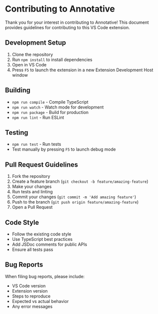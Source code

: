 # Contributing to Annotative

Thank you for your interest in contributing to Annotative! This document provides guidelines for contributing to this VS Code extension.

## Development Setup

1. Clone the repository
2. Run `npm install` to install dependencies
3. Open in VS Code
4. Press `F5` to launch the extension in a new Extension Development Host window

## Building

- `npm run compile` - Compile TypeScript
- `npm run watch` - Watch mode for development
- `npm run package` - Build for production
- `npm run lint` - Run ESLint

## Testing

- `npm run test` - Run tests
- Test manually by pressing `F5` to launch debug mode

## Pull Request Guidelines

1. Fork the repository
2. Create a feature branch (`git checkout -b feature/amazing-feature`)
3. Make your changes
4. Run tests and linting
5. Commit your changes (`git commit -m 'Add amazing feature'`)
6. Push to the branch (`git push origin feature/amazing-feature`)
7. Open a Pull Request

## Code Style

- Follow the existing code style
- Use TypeScript best practices
- Add JSDoc comments for public APIs
- Ensure all tests pass

## Bug Reports

When filing bug reports, please include:

- VS Code version
- Extension version
- Steps to reproduce
- Expected vs actual behavior
- Any error messages
